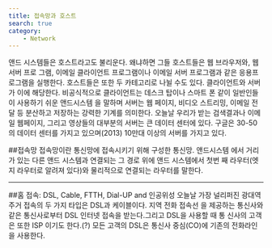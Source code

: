 ```yaml
---
title: 접속망과 호스트
search: true
category: 
    - Network
---
```



앤드 시스템들은 호스트라고도 불리운다. 왜냐하면 그들 호스트들은 웹 브라우저와, 웹서버 프로 그램, 이메일 클라이언트 프로그램이나 이메일 서버 프로그램과 같은 응용프로그램을 실행한다.
호스트들은 또한 두 카테고리로 나뉠 수도 있다. 클라이언트와 서버가 이에 해당한다.
비공식적으로 클라이언트는 데스크 탑이나 스마트 폰 같이 일반인들이 사용하기 쉬운 앤드시스템 을 말하며 서버는 웹 페이지, 비디오 스트리밍, 이메일 전달 등 분산하고 저장하는 강력한 기계를 의미한다.
오늘날 우리가 받는 검색결과나 이메일 웹페이지, 그리고 영상들의 대부분의 서버는 큰 데이터 센터에 있다. 구글은 30-50의 데이터 센터를 가지고 있으며(2013) 10만대 이상의 서버를 가지고 있다.


##접속망
접속망이란 통신망에 접속시키기 위해 구성한 통신망.
앤드시스템 에서 거리가 있는 다른 앤드 시스템과 연결되는 그 경로 위에 앤드 시스템에서 첫번 째 라우터(엣지 라우터로 알려져 있다)와 물리적으로 연결되는 라우터를 말한다.
***
##홈 접속: DSL, Cable, FTTH, Dial-UP and 인공위성
오늘날 가장 널리퍼진 광대역 주거 접속의 두 가지 타입은 DSL과 케이블이다. 지역 전화 접속선 을 제공하는 통신사와 같은 통신사로부터 DSL 인터넷 접속을 받는다.그리고 DSL을 사용할 때 통 신사의 고객은 또한 ISP 이기도 한다.(?)
모든 고객의 DSL은 통신사 중심(CO)에 기존의 전화라인을 사용한다.
